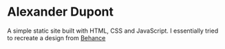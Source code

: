 # Alexander Dupont

A simple static site built with HTML, CSS and JavaScript. I essentially tried to recreate a design from [Behance](https://www.behance.net/gallery/164878161/Landing-page-for-photographer)